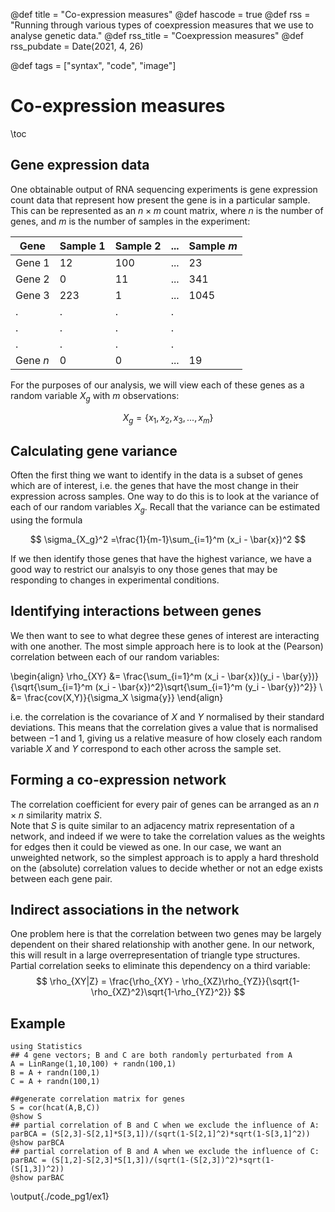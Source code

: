 @def title = "Co-expression measures"
@def hascode = true
@def rss = "Running through various types of coexpression measures that we use to analyse genetic data."
@def rss_title = "Coexpression measures"
@def rss_pubdate = Date(2021, 4, 26)

@def tags = ["syntax", "code", "image"]

# Co-expression measures

\toc

## Gene expression data

One obtainable output of RNA sequencing experiments is gene expression count data that represent how present the gene is in a particular sample. 
This can be represented as an $n \times m$ count matrix, where $n$ is the number of genes, and $m$ is the number of samples in the experiment:

|Gene | Sample 1 | Sample 2 | ... | Sample $m$
|-----|----------|----------|-----|----------
|Gene 1 | 12 | 100 |... | 23
|Gene 2 | 0 | 11 |... | 341
|Gene 3 | 223 | 1 |... | 1045
|  .   |   .   |   .   |   . 
|  .   |   .   |   .   |   . 
|  .   |   .   |   .   |   . 
|Gene $n$ | 0 | 0 |... | 19

For the purposes of our analysis, we will view each of these genes as a random variable $X_g$ with $m$ observations:

$$
X_g = \{x_1,x_2,x_3,...,x_m\} 
$$


## Calculating gene variance

Often the first thing we want to identify in the data is a subset of genes which are of interest, i.e. the genes that have the most change in their expression across samples.
One way to do this is to look at the variance of each of our random variables $X_g$. Recall that the variance can be estimated using the formula

$$
\sigma_{X_g}^2 =\frac{1}{m-1}\sum_{i=1}^m (x_i - \bar{x})^2  
$$

If we then identify those genes that have the highest variance, we have a good way to restrict our analsyis to ony those genes that may be responding to changes in experimental conditions.

## Identifying interactions between genes

We then want to see to what degree these genes of interest are interacting with one another. 
The most simple approach here is to look at the (Pearson) correlation between each of our random variables: 

\begin{align} 
\rho_{XY} &= \frac{\sum_{i=1}^m (x_i - \bar{x})(y_i - \bar{y})}{\sqrt{\sum_{i=1}^m (x_i - \bar{x})^2}\sqrt{\sum_{i=1}^m (y_i - \bar{y})^2}}  \\
	&= \frac{cov(X,Y)}{\sigma_X \sigma{y}}
\end{align}

i.e. the correlation is the covariance of $X$ and $Y$ normalised by their standard deviations.
This means that the correlation gives a value that is normalised between $-1$ and $1$, giving us a relative measure of how closely each random variable $X$ and $Y$ correspond to each other across the sample set.

## Forming a co-expression network 

The correlation coefficient for every pair of genes can be arranged as an $n\times n$ similarity matrix $S$.   
Note that $S$ is quite similar to an adjacency matrix representation of a network, and indeed if we were to take the correlation values as the weights for edges then it could be viewed as one.
In our case, we want an unweighted network, so the simplest approach is to apply a hard threshold on the (absolute) correlation values to decide whether or not an edge exists between each gene pair.

## Indirect associations in the network
One problem here is that the correlation between two genes may be largely dependent on their shared relationship with another gene.
In our network, this will result in a large overrepresentation of triangle type structures.     
Partial correlation seeks to eliminate this dependency on a third variable:
$$
\rho_{XY|Z} = \frac{\rho_{XY} - \rho_{XZ}\rho_{YZ}}{\sqrt{1-\rho_{XZ}^2}\sqrt{1-\rho_{YZ}^2}}
$$

## Example

```julia:./code_pg1/ex1
using Statistics
## 4 gene vectors; B and C are both randomly perturbated from A
A = LinRange(1,10,100) + randn(100,1)
B = A + randn(100,1)
C = A + randn(100,1)

##generate correlation matrix for genes
S = cor(hcat(A,B,C))  
@show S
## partial correlation of B and C when we exclude the influence of A:
parBCA = (S[2,3]-S[2,1]*S[3,1])/(sqrt(1-S[2,1]^2)*sqrt(1-S[3,1]^2))
@show parBCA
## partial correlation of B and A when we exclude the influence of C:
parBAC = (S[1,2]-S[2,3]*S[1,3])/(sqrt(1-(S[2,3])^2)*sqrt(1-(S[1,3])^2))
@show parBAC
``` 
\output{./code_pg1/ex1}
